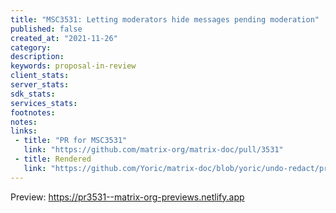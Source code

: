 ```yaml
---
title: "MSC3531: Letting moderators hide messages pending moderation"
published: false
created_at: "2021-11-26"
category:
description:
keywords: proposal-in-review
client_stats:
server_stats:
sdk_stats:
services_stats:
footnotes:
notes:
links:
 - title: "PR for MSC3531"
   link: "https://github.com/matrix-org/matrix-doc/pull/3531"
 - title: Rendered
   link: "https://github.com/Yoric/matrix-doc/blob/yoric/undo-redact/proposals/3531-hidden-messages.md"
---
```





























<!-- Replace -->
Preview: https://pr3531--matrix-org-previews.netlify.app
<!-- Replace -->

